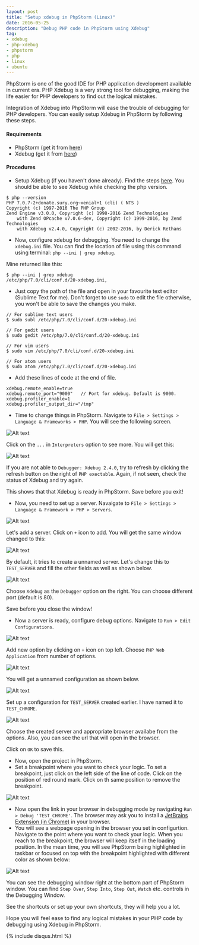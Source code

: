 ```yaml
---
layout: post
title: "Setup xdebug in PhpStorm (Linux)"
date: 2016-05-25
description: "Debug PHP code in PhpStorm using Xdebug"
tag:
- xdebug
- php-xdebug
- phpstorm
- php
- linux
- ubuntu
---
```


PhpStorm is one of the good IDE for PHP application development available in current era. PHP Xdebug is a very strong tool for debugging, making the life easier for PHP developers to find out the logical mistakes.

Integration of Xdebug into PhpStorm will ease the trouble of debugging for PHP developers. You can easily setup Xdebug in PhpStorm by following these steps.

#### Requirements
* PhpStorm (get it from <a href="https://www.jetbrains.com/phpstorm/download/" target="\_blank">here</a>)
* Xdebug (get it from <a href="https://xdebug.org/download.php" target="\_blank">here</a>)


#### Procedures
* Setup Xdebug (if you haven't done already). Find the steps <a href="/setup-xdebug-in-linux/" target="\_blank">here</a>.
You should be able to see Xdebug while checking the php version.

```
$ php --version
PHP 7.0.7-2+donate.sury.org~xenial+1 (cli) ( NTS )
Copyright (c) 1997-2016 The PHP Group
Zend Engine v3.0.0, Copyright (c) 1998-2016 Zend Technologies
    with Zend OPcache v7.0.6-dev, Copyright (c) 1999-2016, by Zend Technologies
    with Xdebug v2.4.0, Copyright (c) 2002-2016, by Derick Rethans
```
* Now, configure xdebug for debugging. You need to change the `xdebug.ini` file. You can find the location of file using this command using terminal: `php --ini | grep xdebug`.

Mine returned like this:

```
$ php --ini | grep xdebug
/etc/php/7.0/cli/conf.d/20-xdebug.ini,
```

* Just copy the path of the file and open in your favourite text editor (Sublime Text for me). Don't forget to use `sudo` to edit the file otherwise, you won't be able to save the changes you make.

```
// For sublime text users
$ sudo subl /etc/php/7.0/cli/conf.d/20-xdebug.ini

// For gedit users
$ sudo gedit /etc/php/7.0/cli/conf.d/20-xdebug.ini

// For vim users
$ sudo vim /etc/php/7.0/cli/conf.d/20-xdebug.ini

// For atom users
$ sudo atom /etc/php/7.0/cli/conf.d/20-xdebug.ini
```

* Add these lines of code at the end of file.

```
xdebug.remote_enable=true
xdebug.remote_port="9000"   // Port for xdebug. Default is 9000.
xdebug.profiler_enable=1
xdebug.profiler_output_dir="/tmp"
```

* Time to change things in PhpStorm. Navigate to `File > Settings > Language & Frameworks > PHP`. You will see the following screen.

![Alt text](../../assets/images/xdebug-phpstorm/xdebug-phpstorm-1.png "PhpStorm PHP")

Click on the `...` in `Interpreters` option to see more. You will get this:

![Alt text](../../assets/images/xdebug-phpstorm/xdebug-phpstorm-2.png "PhpStorm PHP Debugger")

If you are not able to `Debugger: Xdebug 2.4.0`, try to refresh by clicking the refresh button on the right of `PHP exectable`. Again, if not seen, check the status of Xdebug and try again.

This shows that that Xdebug is ready in PhpStorm. Save before you exit!

* Now, you need to set up a server. Navaigate to `File > Settings > Language & Framework > PHP > Servers`.

![Alt text](../../assets/images/xdebug-phpstorm/xdebug-phpstorm-3.png "PhpStorm PHP Servers")

Let's add a server. Click on `+` icon to add. You will get the same window changed to this:

![Alt text](../../assets/images/xdebug-phpstorm/xdebug-phpstorm-4.png "PhpStorm PHP Servers - Add new")

By default, it tries to create a unnamed server. Let's change this to `TEST_SERVER` and fill the other fields as well as shown below.

![Alt text](../../assets/images/xdebug-phpstorm/xdebug-phpstorm-5.png "PhpStorm PHP Servers - Test Server")

Choose `Xdebug` as the `Debugger` option on the right. You can choose different port (default is 80).

Save before you close the window!

* Now a server is ready, configure debug options. Navigate to `Run > Edit Configurations`.

![Alt text](../../assets/images/xdebug-phpstorm/xdebug-phpstorm-6.png "PhpStorm PHP Servers - Configure Debug Options")

Add new option by clicking on `+` icon on top left. Choose `PHP Web Application` from number of options.

![Alt text](../../assets/images/xdebug-phpstorm/xdebug-phpstorm-7.png "PhpStorm PHP Servers - New Configuration")

You will get a unnamed configuration as shown below.

![Alt text](../../assets/images/xdebug-phpstorm/xdebug-phpstorm-8.png "PhpStorm PHP Servers - PHP Web Application")

Set up a configuration for `TEST_SERVER` created earlier. I have named it to `TEST_CHROME`.

![Alt text](../../assets/images/xdebug-phpstorm/xdebug-phpstorm-9.png "PhpStorm PHP Servers - New Configuration")

Choose the created server and appropriate browser availabe from the options. Also, you can see the url that will open in the browser.

Click on `OK` to save this.

* Now, open the project in PhpStorm.
* Set a breakpoint where you want to check your logic. To set a breakpoint, just click on the left side of the line of code. Click on the position of red round mark. Click on th same position to remove the breakpoint.

![Alt text](../../assets/images/xdebug-phpstorm/xdebug-phpstorm-10.png "PhpStorm PHP Servers - PhpStorm Breakpoint")

* Now open the link in your browser in debugging mode by navigating `Run > Debug 'TEST_CHROME'`. The browser may ask you to install a <a href="https://chrome.google.com/webstore/detail/jetbrains-ide-support/hmhgeddbohgjknpmjagkdomcpobmllji" target="\_blank">JetBrains Extension (in Chrome)</a> in your browser.
* You will see a webpage opening in the browser you set in configurtion. Navigate to the point where you want to check your logic. When you reach to the breakpoint, the browser will keep itself in the loading position. In the mean time, you will see PhpStorm being highlighted in taskbar or focused on top with the breakpoint highlighted with different color as shown below:

![Alt text](../../assets/images/xdebug-phpstorm/xdebug-phpstorm-11.png "PhpStorm PHP Servers - PhpStorm Highlighted Breakpoint")

You can see the debugging window right at the bottom part of PhpStorm window. You can find `Step Over`, `Step Into`, `Step Out`, `Watch` etc. controls in the Debugging Window.

See the shortcuts or set up your own shortcuts, they will help you a lot.

Hope you will feel ease to find any logical mistakes in your PHP code by debugging using Xdebug in PhpStorm.

{% include disqus.html %}

